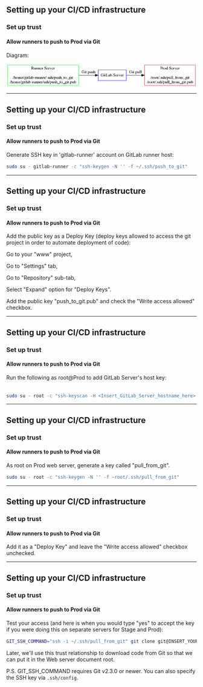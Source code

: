 ## Setting up your CI/CD infrastructure
### Set up trust
#### Allow runners to push to Prod via Git

Diagram:

![img](img/deploy-git.png)

---

## Setting up your CI/CD infrastructure
### Set up trust
#### Allow runners to push to Prod via Git


Generate SSH key in 'gitlab-runner' account on GitLab runner host:

```bash
sudo su - gitlab-runner -c "ssh-keygen -N '' -f ~/.ssh/push_to_git"
```
---
## Setting up your CI/CD infrastructure
### Set up trust
#### Allow runners to push to Prod via Git

Add the public key as a Deploy Key (deploy keys allowed to access the
git project in order to automate deployment of code):

Go to your "www" project,

Go to "Settings" tab,

Go to "Repository" sub-tab,

Select "Expand" option for "Deploy Keys".

Add the public key "push_to_git.pub" and check the "Write access allowed" checkbox.

---
## Setting up your CI/CD infrastructure
### Set up trust
#### Allow runners to push to Prod via Git

Run the following as root@Prod to add GitLab Server's host key:

```bash

sudo su - root -c "ssh-keyscan -H <Insert_GitLab_Server_hostname_here> >> ~/.ssh/known_hosts"
```
---
## Setting up your CI/CD infrastructure
### Set up trust
#### Allow runners to push to Prod via Git

As root on Prod web server, generate a key called "pull_from_git".

```bash
sudo su - root -c "ssh-keygen -N '' -f ~root/.ssh/pull_from_git"
```

---
## Setting up your CI/CD infrastructure
### Set up trust
#### Allow runners to push to Prod via Git

Add it as a "Deploy Key" and leave the "Write access allowed"
checkbox unchecked.

---
## Setting up your CI/CD infrastructure
### Set up trust
#### Allow runners to push to Prod via Git
Test your access (and here is when you would type "yes" to accept
the key if you were doing this on separate servers for Stage and Prod):

```bash
GIT_SSH_COMMAND="ssh -i ~/.ssh/pull_from_git" git clone git@INSERT_YOUR_GITLAB_SERVER_HOSTNAME_HERE:root/www.git /tmp/www
```
Later, we'll use this trust relationship to download code from Git
so that we can put it in the Web server document root.

P.S. GIT_SSH_COMMAND requires Git v2.3.0 or newer. You can also specify the SSH key via `.ssh/config`.
